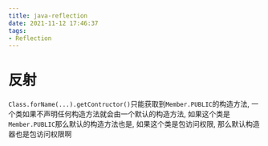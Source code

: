 ```yaml
---
title: java-reflection
date: 2021-11-12 17:46:37
tags:
- Reflection
---
```


# 反射
`Class.forName(...).getContructor()`只能获取到`Member.PUBLIC`的构造方法, 一个类如果不声明任何构造方法就会由一个默认的构造方法, 如果这个类是`Member.PUBLIC`那么默认的构造方法也是, 如果这个类是包访问权限, 那么默认构造器也是包访问权限啊